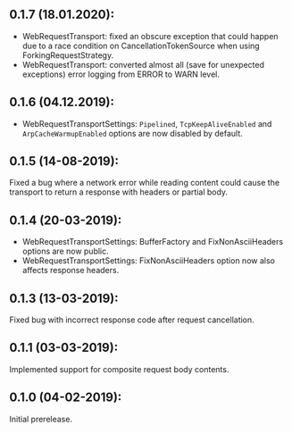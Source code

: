 ## 0.1.7 (18.01.2020):

* WebRequestTransport: fixed an obscure exception that could happen due to a race condition on CancellationTokenSource when using ForkingRequestStrategy.
* WebRequestTransport: converted almost all (save for unexpected exceptions) error logging from ERROR to WARN level.

## 0.1.6 (04.12.2019):

* WebRequestTransportSettings: `Pipelined`, `TcpKeepAliveEnabled` and `ArpCacheWarmupEnabled` options are now disabled by default.

## 0.1.5 (14-08-2019):

Fixed a bug where a network error while reading content could cause the transport to return a response with headers or partial body.

## 0.1.4 (20-03-2019):

* WebRequestTransportSettings: BufferFactory and FixNonAsciiHeaders options are now public.
* WebRequestTransportSettings: FixNonAsciiHeaders option now also affects response headers.

## 0.1.3 (13-03-2019):

Fixed bug with incorrect response code after request cancellation.

## 0.1.1 (03-03-2019): 

Implemented support for composite request body contents.

## 0.1.0 (04-02-2019): 

Initial prerelease.
